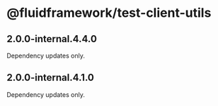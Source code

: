 # @fluidframework/test-client-utils

## 2.0.0-internal.4.4.0

Dependency updates only.

## 2.0.0-internal.4.1.0

Dependency updates only.
